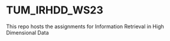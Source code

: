 # TUM_IRHDD_WS23

This repo hosts the assignments for Information Retrieval in High Dimensional Data
